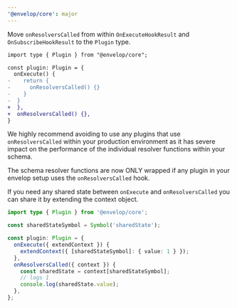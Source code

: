 ```yaml
---
'@envelop/core': major
---
```


Move `onResolversCalled` from within `OnExecuteHookResult` and `OnSubscribeHookResult` to the `Plugin` type.

```diff
import type { Plugin } from "@envelop/core";

const plugin: Plugin = {
  onExecute() {
-    return {
-      onResolversCalled() {}
-    }
-  }
+  },
+  onResolversCalled() {},
}
```

We highly recommend avoiding to use any plugins that use `onResolversCalled` within your production environment as it has severe impact on the performance of the individual resolver functions within your schema.

The schema resolver functions are now ONLY wrapped if any plugin in your envelop setup uses the `onResolversCalled` hook.

If you need any shared state between `onExecute` and `onResolversCalled` you can share it by extending the context object.

```ts
import type { Plugin } from '@envelop/core';

const sharedStateSymbol = Symbol('sharedState');

const plugin: Plugin = {
  onExecute({ extendContext }) {
    extendContext({ [sharedStateSymbol]: { value: 1 } });
  },
  onResolversCalled({ context }) {
    const sharedState = context[sharedStateSymbol];
    // logs 1
    console.log(sharedState.value);
  },
};
```
